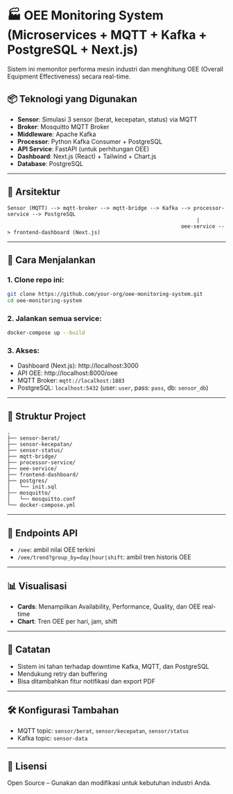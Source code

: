 # 🏭 OEE Monitoring System (Microservices + MQTT + Kafka + PostgreSQL + Next.js)

Sistem ini memonitor performa mesin industri dan menghitung OEE (Overall Equipment Effectiveness) secara real-time.

## 📦 Teknologi yang Digunakan

- **Sensor**: Simulasi 3 sensor (berat, kecepatan, status) via MQTT
- **Broker**: Mosquitto MQTT Broker
- **Middleware**: Apache Kafka
- **Processor**: Python Kafka Consumer + PostgreSQL
- **API Service**: FastAPI (untuk perhitungan OEE)
- **Dashboard**: Next.js (React) + Tailwind + Chart.js
- **Database**: PostgreSQL

---

## 🧱 Arsitektur

```
Sensor (MQTT) --> mqtt-broker --> mqtt-bridge --> Kafka --> processor-service --> PostgreSQL
                                                             |
                                                        oee-service --> frontend-dashboard (Next.js)
```

---

## 🚀 Cara Menjalankan

### 1. Clone repo ini:

```bash
git clone https://github.com/your-org/oee-monitoring-system.git
cd oee-monitoring-system
```

### 2. Jalankan semua service:

```bash
docker-compose up --build
```

### 3. Akses:

- Dashboard (Next.js): http://localhost:3000
- API OEE: http://localhost:8000/oee
- MQTT Broker: `mqtt://localhost:1883`
- PostgreSQL: `localhost:5432` (user: `user`, pass: `pass`, db: `sensor_db`)

---

## 📂 Struktur Project

```
.
├── sensor-berat/
├── sensor-kecepatan/
├── sensor-status/
├── mqtt-bridge/
├── processor-service/
├── oee-service/
├── frontend-dashboard/
├── postgres/
│   └── init.sql
├── mosquitto/
│   └── mosquitto.conf
└── docker-compose.yml
```

---

## 🧪 Endpoints API

- `/oee`: ambil nilai OEE terkini
- `/oee/trend?group_by=day|hour|shift`: ambil tren historis OEE

---

## 📊 Visualisasi

- **Cards**: Menampilkan Availability, Performance, Quality, dan OEE real-time
- **Chart**: Tren OEE per hari, jam, shift

---

## 📌 Catatan

- Sistem ini tahan terhadap downtime Kafka, MQTT, dan PostgreSQL
- Mendukung retry dan buffering
- Bisa ditambahkan fitur notifikasi dan export PDF

---

## 🛠 Konfigurasi Tambahan

- MQTT topic: `sensor/berat`, `sensor/kecepatan`, `sensor/status`
- Kafka topic: `sensor-data`

---

## 🧠 Lisensi

Open Source – Gunakan dan modifikasi untuk kebutuhan industri Anda.
